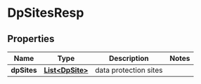 # DpSitesResp

## Properties
Name | Type | Description | Notes
------------ | ------------- | ------------- | -------------
**dpSites** | [**List&lt;DpSite&gt;**](DpSite.md) | data protection sites | 
